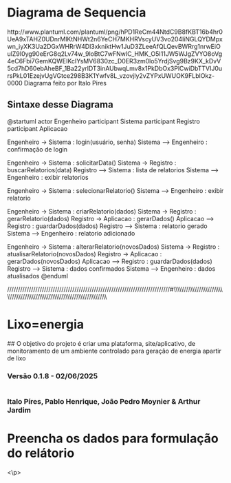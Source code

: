 # Diagrama de Sequencia
<p>
  http://www.plantuml.com/plantuml/png/hPD1ReCm44NtdC9B8fKBT16b4hr0UeA9xTAHZ0UDnrMlKtNHWt2n6YeCH7MKHRVscyUV3vo204liNGLQYDMpxwn_iyXK3Ua2DGxWHRrW4Dl3xkniktHw1JuD3ZLeeAfQLQevBWRrg1nrwEiOulZ9I0yg90eErG8q2Lv74w_9loBtC7wFNwIC_HMK_O5I11JW5WJgZVYO8oVg4eC6Fbi7GemKQWEIKcIYsMV6830zc_D0ER3zm0lo5YrdjSvg9Bz9KX_kDvV5cd7hD60ebAheBF_1Ba22yrlDT3inAUbwqLmv8x1PkDbOx3PlCwiDbTTVIJ0ursPkL01EzejvUgVGtce298B3K1Ywfv8L_vzovjly2vZYPxUWUOK9FLblOkz-0000
  Diagrama feito por Italo Pires

  ## Sintaxe desse Diagrama
  
  @startuml actor Engenheiro participant Sistema participant Registro participant Aplicacao

Engenheiro -> Sistema : login(usuário, senha) Sistema --> Engenheiro : confirmação de login

Engenheiro -> Sistema : solicitarData() Sistema -> Registro : buscarRelatorios(data) Registro --> Sistema : lista de relatorios Sistema --> Engenheiro : exibir relatorios

Engenheiro -> Sistema : selecionarRelatorio() Sistema --> Engenheiro : exibir relatorio

Engenheiro -> Sistema : criarRelatorio(dados) Sistema -> Registro : gerarRelatorio(dados) Registro -> Aplicacao : gerarDados() Aplicacao --> Registro : guardarDados(dados) Registro --> Sistema : relatorio gerado Sistema --> Engenheiro : relatorio adicionado

Engenheiro -> Sistema : alterarRelatorio(novosDados) Sistema -> Registro : atualisarRelatorio(novosDados) Registro -> Aplicacao : gerarDados(novosDados) Aplicacao --> Registro : guardarDados(dados) Registro --> Sistema : dados confirmados Sistema --> Engenheiro : dados atualisados @enduml
</p>


<p>///////////////////////////////////////////////////////////////////////////#\\\\\\\\\\\\\\\\\\\\\\\\\\\\\\\\\\\\\\\\\\\\\\\\\\\\\\\\\\\\\\\\\\\\\\\\\\\\\\\</p>


# Lixo=energia

<p>
## O objetivo do projeto é criar uma plataforma, site/aplicativo, de monitoramento de um ambiente controlado para geração de energia apartir de lixo


### Versão 0.1.8 - 02/06/2025

# 

### Italo Píres, Pablo Henrique, João Pedro Moynier & Arthur Jardim



# Preencha os dados para formulação do relátorio
<\p>
